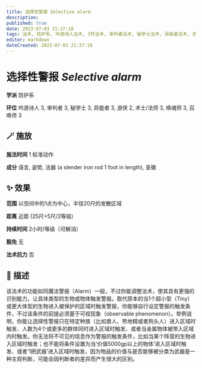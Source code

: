 ```yaml
---
title: 选择性警报 Selective alarm
description: 
published: true
date: 2023-07-03 21:37:18
tags: 法术, 防护系, 吟游诗人法术, 3环法术, 审判者法术, 秘学士法术, 异能者法术, 游侠法术, 2环法术, 术士/法师法术, 唤魂师法术, 召唤师法术
editor: markdown
dateCreated: 2023-07-03 21:37:18
---
```


# **选择性警报** *Selective alarm*

**学派** 防护系 

**环位** 吟游诗人 3, 审判者 3, 秘学士 3, 异能者 3, 游侠 2, 术士/法师 3, 唤魂师 3, 召唤师 3

## 🪄 施放

**施法时间** 1 标准动作

**成分** 语言, 姿势, 法器 (a slender iron rod 1 foot in length), 圣徽

## ✨ 效果  

**范围** 以空间中的1点为中心，半径20尺的发散区域

**距离** 近距 (25尺+5尺/2等级)  

**持续时间** 2小时/等级（可解消） 

**豁免** 无

**法术抗力** 否

## 📖 描述

该法术的功能如同魔法警报（Alarm）一般，不过你能调整法术，使其具有更强的识别能力，让具体类型的生物或物体触发警报。取代原本的当1个超小型（Tiny）或更大体型的生物进入被保护的区域时触发警报，你能够自行设定警报的触发条件，不过该条件的前提必须基于可视现象（observable phenomenon）。举例说明，你能让选择性警报只在特定种族（比如兽人、熊地精或者狗头人）进入区域时触发、人数为4个或更多的群体同时进入区域时触发、或者当金属物体被带入区域内时触发。你无法将不可见的信息作为警报的触发条件，比如当某个阵营的生物进入区域时触发；也不能将条件设置为当‘价值5000gp以上的物体’进入区域时触发、或者‘1把武器’进入区域时触发，因为物品的价值与是否能够被分类为武器是一种主观判断，可能会因判断者的差异而产生很大的区别。
    